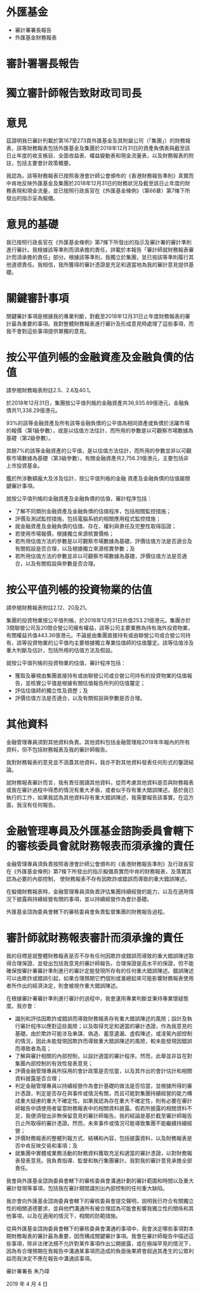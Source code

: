# 外匯基金

- 審計署署長報告
- 外匯基金財務報表

# 審計署署長報告

# 獨立審計師報告致財政司司長

# 意見

茲證明我已審計列載於第167至273頁外匯基金及其附屬公司（「集團」）的財務報表，該等財務報表包括外匯基金及集團於2018年12月31日的資產負債表與截至該日止年度的收支帳目、全面收益表、權益變動表和現金流量表，以及財務報表的附註，包括主要會計政策概要。

我認為，該等財務報表已按照香港會計師公會頒布的《香港財務報告準則》真實而中肯地反映外匯基金及集團於2018年12月31日的財務狀況及截至該日止年度的財務表現和現金流量，並已按照行政長官在《外匯基金條例》（第66章）第7條下所發出的指示妥為擬備。

# 意見的基礎

我已按照行政長官在《外匯基金條例》第7條下所發出的指示及審計署的審計準則進行審計。我根據該等準則而須承擔的責任，詳載於本報告「審計師就財務報表審計而須承擔的責任」部分。根據該等準則，我獨立於集團，並已按該等準則履行其他道德責任。我相信，我所獲得的審計憑證是充足和適當地為我的審計意見提供基礎。

# 關鍵審計事項

關鍵審計事項是根據我的專業判斷，對截至2018年12月31日止年度財務報表的審計最為重要的事項。我對整體財務報表進行審計及形成意見時處理了這些事項，而我不會對這些事項提供單獨的意見。

# 按公平值列帳的金融資產及金融負債的估值

請參閱財務報表附註2.5、2.6及40.1。

於2018年12月31日，集團按公平值列帳的金融資產共36,935.89億港元，金融負債共11,338.29億港元。

93%的該等金融資產及所有該等金融負債的公平值為相同資產或負債於活躍市場的報價（第1級參數），或是以估值方法估計，而所用的參數是以可觀察市場數據為基礎（第2級參數）。

其餘7%的該等金融資產的公平值，是以估值方法估計，而所用的參數並非以可觀察市場數據為基礎（第3級參數）。有關金融資產共2,756.31億港元，主要包括非上市投資基金。

鑑於所涉數額龐大及涉及估計，按公平值列帳的金融 資產及金融負債的估值屬關鍵審計事項。

就按公平值列帳的金融資產及金融負債的估值，審計程序包括：

- 了解不同類別金融資產及金融負債的估值程序，包括相關監控措施；
- 評價及測試監控措施，包括電腦系統的相關應用程式監控措施；
- 就金融資產及金融負債的估值、存在、權利與責任及完整性取得函證；
- 若使用市場報價，根據獨立來源核實價格；
- 若所用估值方法的參數是以可觀察市場數據為基礎，評價估值方法是否適合及有關假設是否合理，以及根據獨立來源核實參數；及
- 若所用估值方法的參數並非以可觀察市場數據為基礎，評價估值方法是否適合，以及有關假設與參數是否合理。

# 按公平值列帳的投資物業的估值

請參閱財務報表附註2.12、20及21。

集團的投資物業按公平值列帳，於2018年12月31日共值253.21億港元。集團亦於3間聯營公司及20間合營公司擁有權益，該等公司主要業務為持有海外投資物業，有關權益共值443.36億港元。不論是由集團直接持有或由聯營公司或合營公司持有，該等投資物業的公平值均主要根據獨立專業估值師的估值釐定。該等估值涉及重大判斷及估計，包括所用的估值方法及假設。

就按公平值列帳的投資物業的估值，審計程序包括：

- 獲取及審視由集團直接持有或由聯營公司或合營公司持有的投資物業的估值報告，並核實公平值是根據有關估值報告所列的估值釐定；
- 評估估值師的獨立性及資歷；及
- 評價估值方法是否適合，以及有關假設與參數是否合理。

# 其他資料

金融管理專員須對其他資料負責。其他資料包括金融管理局2018年年報內的所有資料，但不包括財務報表及我的審計師報告。

我對財務報表的意見並不涵蓋其他資料，我亦不對其他資料發表任何形式的鑒證結論。

就財務報表審計而言，我有責任閱讀其他資料，從而考慮其他資料是否與財務報表或我在審計過程中得悉的情況有重大矛盾，或者似乎存有重大錯誤陳述。基於我已執行的工作，如果我認為其他資料存有重大錯誤陳述，我需要報告該事實。在這方面，我沒有任何報告。

# 金融管理專員及外匯基金諮詢委員會轄下的審核委員會就財務報表而須承擔的責任

金融管理專員須負責按照香港會計師公會頒布的《香港財務報告準則》及行政長官在《外匯基金條例》第7條下所發出的指示擬備真實而中肯的財務報表，及落實其認為必要的內部控制， 使財務報表不存有因欺詐或錯誤而導致的重大錯誤陳述。

在擬備財務報表時，金融管理專員須負責評估集團持續經營的能力，以及在適用情況下披露與持續經營有關的事項，並以持續經營作為會計基礎。

外匯基金諮詢委員會轄下的審核委員會負責監督集團的財務報告過程。

# 審計師就財務報表審計而須承擔的責任

我的目標是就整體財務報表是否不存有任何因欺詐或錯誤而導致的重大錯誤陳述取得合理保證，並發出包括我意見的審計師報告。合理保證是高水平的保證，但不能確保按審計署審計準則進行的審計定能發現所存有的任何重大錯誤陳述。錯誤陳述可以由欺詐或錯誤引起，如果合理預期它們個別或滙總起來可能影響財務報表使用者所作出的經濟決定，則會被視作重大錯誤陳述。

在根據審計署審計準則進行審計的過程中，我會運用專業判斷並秉持專業懷疑態度。我亦會：

- 識別和評估因欺詐或錯誤而導致財務報表存有重大錯誤陳述的風險；設計及執行審計程序以應對這些風險；以及取得充足和適當的審計憑證，作為我意見的基礎。由於欺詐可能涉及串謀、偽造、蓄意遺漏、虛假陳述，或凌駕內部控制的情況，因此未能發現因欺詐而導致重大錯誤陳述的風險，較未能發現因錯誤而導致者為高；
- 了解與審計相關的內部控制，以設計適當的審計程序。然而，此舉並非旨在對集團內部控制的有效性發表意見；
- 評價金融管理專員所採用的會計政策是否恰當，以及其作出的會計估計和相關資料披露是否合理；
- 判定金融管理專員以持續經營作為會計基礎的做法是否恰當，並根據所得的審計憑證，判定是否存在與事件或情況有關，而且可能對集團持續經營的能力構成重大疑慮的重大不確定性。如果我認為存在重大不確定性，則有必要在審計師報告中請使用者留意財務報表中的相關資料披露。假若所披露的相關資料不足，我便須發出非無保留意見的審計師報告。我的結論是基於截至審計師報告日止所取得的審計憑證。然而，未來事件或情況可能導致集團不能繼續持續經營；
- 評價財務報表的整體列報方式、結構和內容，包括披露資料，以及財務報表是否中肯反映交易和事項；及
- 就集團中實體或業務活動的財務資料獲取充足和適當的審計憑證，以對財務報表發表意見。我負責指導、監督和執行集團審計。我對我的審計意見承擔全部責任。

我會與外匯基金諮詢委員會轄下的審核委員會溝通計劃的審計範圍和時間以及重大審計發現等事項，包括我在審計期間識別出內部控制的任何重大缺陷。

我亦會向外匯基金諮詢委員會轄下的審核委員會提交聲明，說明我已符合有關獨立性的相關道德要求，並與他們溝通所有被合理認為可能會影響我獨立性的關係和其他事項，以及在適用的情況下，相關的防範措施。

從與外匯基金諮詢委員會轄下的審核委員會溝通的事項中，我會決定哪些事項對本期財務報表的審計最為重要，因而構成關鍵審計事項。我會在審計師報告中描述這些事項，除非法律法規不允許對某件事項作出公開披露，或在極端罕見的情況下，因為有合理預期在我報告中溝通某事項而造成的負面後果將會超過其產生的公眾利益而我決定不應在報告中溝通該事項。

審計署署長
朱乃璋

2019 年 4 月 4 日
